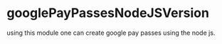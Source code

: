 # googlePayPassesNodeJSVersion
using this module one can create google pay passes using the node js. 
